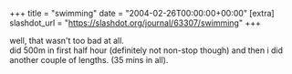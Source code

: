 +++
title = "swimming"
date = "2004-02-26T00:00:00+00:00"
[extra]
slashdot_url = "https://slashdot.org/journal/63307/swimming"
+++

<p>well, that wasn't too bad at all.<br>did 500m in first half hour (definitely not non-stop though) and then i did another couple of lengths. (35 mins in all).</p>

